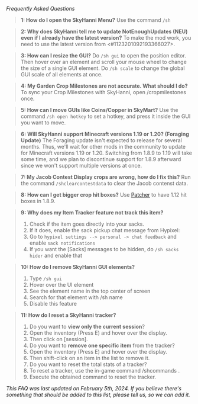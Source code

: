 _Frequently Asked Questions_

> **1: How do I open the SkyHanni Menu?**
> Use the command `/sh`

> **2: Why does SkyHanni tell me to update NotEnoughUpdates (NEU) even if I already have the latest version?**
> To make the mod work, you need to use the latest version from <#1123201092193366027>.

> **3: How can I resize the GUI?**
> Do `/sh gui` to open the position editor. Then hover over an element and scroll your mouse wheel to change the size of a single GUI element.
> Do `/sh scale` to change the global GUI scale of all elements at once.

> **4: My Garden Crop Milestones are not accurate. What should I do?**
> To sync your Crop Milestones with SkyHanni, open /cropmilestones once.

> **5: How can I move GUIs like Coins/Copper in SkyMart?**
> Use the command `/sh open hotkey` to set a hotkey, and press it inside the GUI you want to move.

> **6: Will SkyHanni support Minecraft versions 1.19 or 1.20? (Foraging Update)**
> The Foraging update isn't expected to release for several months.
> Thus, we'll wait for other mods in the community to update for Minecraft versions 1.19 or 1.20.
> Switching from 1.8.9 to 1.19 will take some time, and we plan to discontinue support for 1.8.9 afterward since we won't support multiple versions at once.

> **7: My Jacob Contest Display crops are wrong, how do I fix this?**
> Run the command `/shclearcontestdata` to clear the Jacob contenst data.

> **8: How can I get bigger crop hit boxes?**
> Use [Patcher](<https://sk1er.club/mods/patcher>) to have 1.12 hit boxes in 1.8.9.

> **9: Why does my Item Tracker feature not track this item?**
> 1. Check if the item goes directly into your sacks.
> 2. If it does, enable the sack pickup chat message from Hypixel:
> 3. Go to `hypixel settings --> personal -> chat feedback` and enable `sack notifications`
> 4. If you want the [Sacks] messages to be hidden, do `/sh sacks hider` and enable that

> **10: How do I remove SkyHanni GUI elements?**
> 1. Type `/sh gui`
> 2. Hover over the UI element
> 3. See the element name in the top center of screen
> 4. Search for that element with /sh name
> 5. Disable this feature

> **11: How do I reset a SkyHanni tracker?**
> 1. Do you want to **view only the current session**?
> 2. Open the inventory (Press E) and hover over the display.
> 3. Then click on [session].
> 1. Do you want to **remove one specific item** from the tracker?
> 2. Open the inventory (Press E) and hover over the display.
> 3. Then shift-click on an item in the list to remove it.
> 1. Do you want to reset the total stats of a tracker?
> 2. To reset a tracker, use the in-game command /shcommands <tracker type>.
> 3. Execute the obtained command to reset the tracker.


*This FAQ was last updated on February 5th, 2024.
If you believe there's something that should be added to this list, please tell us, so we can add it.*
